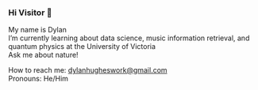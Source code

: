 ### Hi Visitor 👋
My name is Dylan  
I’m currently learning about data science, music information retrieval, and quantum physics at the University of Victoria  
Ask me about nature!  

How to reach me: dylanhugheswork@gmail.com  
Pronouns: He/Him   

<!--
**DH3773/DH3773** is a ✨ _special_ ✨ repository because its `README.md` (this file) appears on your GitHub profile.

Here are some ideas to get you started:

- 🔭 I’m currently working on ...
- 🌱 I’m currently learning ...
- 👯 I’m looking to collaborate on ...
- 🤔 I’m looking for help with ...
- 💬 Ask me about ...
- 📫 How to reach me: ...
- 😄 Pronouns: ...
- ⚡ Fun fact: ...
-->
